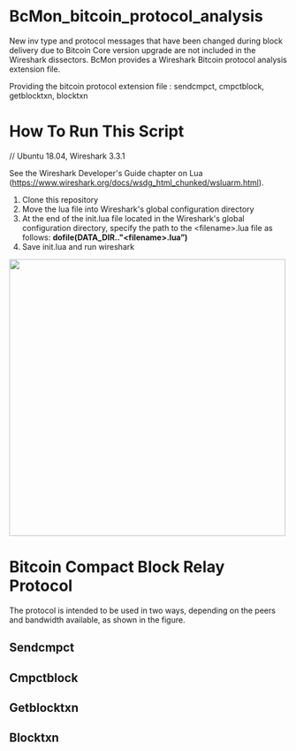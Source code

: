 # BcMon_bitcoin_protocol_analysis
New inv type and protocol messages that have been changed during block delivery due to Bitcoin Core version upgrade are not included in the Wireshark dissectors.
BcMon provides a Wireshark Bitcoin protocol analysis extension file.


Providing the bitcoin protocol extension file
: sendcmpct, cmpctblock, getblocktxn, blocktxn


# How To Run This Script
// Ubuntu 18.04, Wireshark 3.3.1


See the Wireshark Developer's Guide chapter on Lua
(https://www.wireshark.org/docs/wsdg_html_chunked/wsluarm.html).


1. Clone this repository 
2. Move the lua file into Wireshark's global configuration directory
3. At the end of the init.lua file located in the Wireshark's global configuration directory, 
   specify the path to the \<filename>.lua file as follows: **dofile(DATA_DIR.."\<filename>.lua”)**
4. Save init.lua and run wireshark

<img src="https://user-images.githubusercontent.com/57450244/121110786-d31c9b80-c848-11eb-9506-bfc5de5055b5.gif" width="500" height="500">

# Bitcoin Compact Block Relay Protocol

The protocol is intended to be used in two ways, depending on the peers and bandwidth available, as shown in the figure.

Sendcmpct
---------


Cmpctblock
----------


Getblocktxn
----------


Blocktxn 
--------

